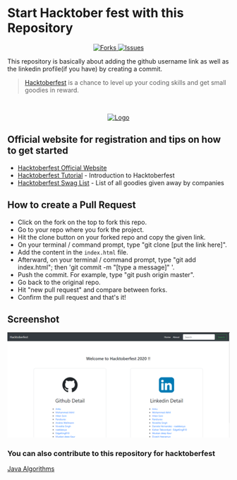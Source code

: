 # Start Hacktober fest with this Repository

<p align="center">
<a href="https://github.com/anku580/Starter-project-hacktoberfestnetwork/members">
      <img alt="Forks" src="https://img.shields.io/github/forks/anku580/Starter-project-hacktoberfest?style=for-the-badge" />
    </a>
    <a href="https://github.com/anku580/Starter-project-hacktoberfestissues">
      <img alt="Issues" src="https://img.shields.io/github/issues/anku580/Starter-project-hacktoberfest?style=for-the-badge" />
    </a>
</p>

This repository is basically about adding the github username link as well as the linkedin profile(if you have) by creating a commit.

> [Hacktoberfest](https://hacktoberfest.digitalocean.com/) is a chance to level up your coding skills and get small goodies in reward.

<br />
<p align="center">
  <a href="https://hacktoberfest.digitalocean.com/">
    <img src="https://i.ibb.co/4FjRdbH/Logo-Sponsors-Light.png" alt="Logo">
  </a>
</p>

<!-- [![Hacktoberfest 2019 logo](https://i.ibb.co/4FjRdbH/Logo-Sponsors-Light.png)](https://hacktoberfest.digitalocean.com/) -->

## Official website for registration and tips on how to get started

- [Hacktoberfest Official Website](https://hacktoberfest.digitalocean.com/)
- [Hacktoberfest Tutorial](https://youtu.be/0mjJS1Y8wrI) - Introduction to Hacktoberfest
- [Hacktoberfest Swag List](https://benbarth.github.io/hacktoberfest-swag/) - List of all goodies given away by companies

## How to create a Pull Request

* Click on the fork on the top to fork this repo.
* Go to your repo where you fork the project.
* Hit the clone button on your forked repo and copy the given link.
* On your terminal / command prompt, type "git clone [put the link here]".
* Add the content in the `index.html` file.
* Afterward, on your terminal / command prompt, type "git add index.html"; then 'git commit -m "[type a message]" '.
* Push the commit. For example, type "git push origin master".
* Go back to the original repo.
* Hit "new pull request" and compare between forks.
* Confirm the pull request and that's it!


## Screenshot
<img src="/ss.png" alt="">



### You can also contribute to this repository for hacktoberfest

[Java Algorithms](https://github.com/anku580/Java-Algorithms/issues)

